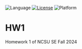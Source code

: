 ![Language](https://img.shields.io/badge/Python-3776AB?style=for-the-badge&logo=python&logoColor=white)
[![License](https://img.shields.io/badge/License-Apache%202.0-blue.svg)](https://opensource.org/licenses/Apache-2.0)
![Platform](https://img.shields.io/badge/Linux-FCC624?style=for-the-badge&logo=linux&logoColor=black)

# HW1
Homework 1 of NCSU SE Fall 2024
